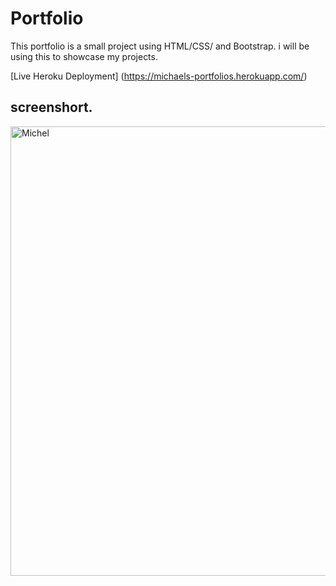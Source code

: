 # Portfolio

This portfolio is a small project using HTML/CSS/ and Bootstrap. i will be using this to showcase my projects.

[Live Heroku Deployment] (https://michaels-portfolios.herokuapp.com/)


## screenshort.

<img width="719" alt="Michel" src="https://user-images.githubusercontent.com/113084764/190482558-611c9e5f-2635-4626-a95f-84774266715f.png">


